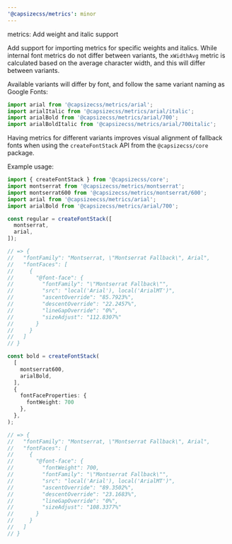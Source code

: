 ```yaml
---
'@capsizecss/metrics': minor
---
```


metrics: Add weight and italic support

Add support for importing metrics for specific weights and italics.
While internal font metrics do not differ between variants, the `xWidthAvg` metric is calculated based on the average character width, and this will differ between variants.

Available variants will differ by font, and follow the same variant naming as Google Fonts:
```ts
import arial from '@capsizecss/metrics/arial'; 
import arialItalic from '@capsizecss/metrics/arial/italic'; 
import arialBold from '@capsizecss/metrics/arial/700'; 
import arialBoldItalic from '@capsizecss/metrics/arial/700italic'; 
```

Having metrics for different variants improves visual alignment of fallback fonts when using the `createFontStack` API from the `@capsizecss/core` package.

Example usage:
```ts
import { createFontStack } from '@capsizecss/core';
import montserrat from '@capsizecss/metrics/montserrat';
import montserrat600 from '@capsizecss/metrics/montserrat/600';
import arial from '@capsizeecss/metrics/arial';
import arialBold from '@capsizecss/metrics/arial/700'; 

const regular = createFontStack([
  montserrat,
  arial,
]);

// => {
//   "fontFamily": "Montserrat, \"Montserrat Fallback\", Arial",
//   "fontFaces": [
//     {
//       "@font-face": {
//         "fontFamily": "\"Montserrat Fallback\"",
//         "src": "local('Arial'), local('ArialMT')",
//         "ascentOverride": "85.7923%",
//         "descentOverride": "22.2457%",
//         "lineGapOverride": "0%",
//         "sizeAdjust": "112.8307%"
//       }
//     }
//   ]
// }

const bold = createFontStack(
  [
    montserrat600,
    arialBold,
  ],
  {
    fontFaceProperties: {
      fontWeight: 700
    },
  },
);

// => {
//   "fontFamily": "Montserrat, \"Montserrat Fallback\", Arial",
//   "fontFaces": [
//     {
//       "@font-face": {
//         "fontWeight": 700,
//         "fontFamily": "\"Montserrat Fallback\"",
//         "src": "local('Arial'), local('ArialMT')",
//         "ascentOverride": "89.3502%",
//         "descentOverride": "23.1683%",
//         "lineGapOverride": "0%",
//         "sizeAdjust": "108.3377%"
//       }
//     }
//   ]
// }
```
